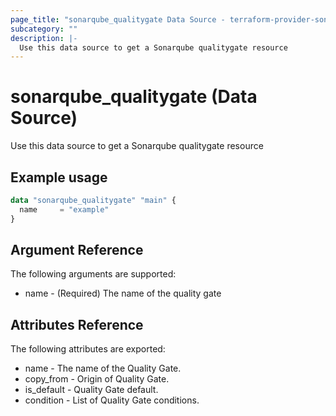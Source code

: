 ```yaml
---
page_title: "sonarqube_qualitygate Data Source - terraform-provider-sonarqube"
subcategory: ""
description: |-
  Use this data source to get a Sonarqube qualitygate resource
---
```


# sonarqube_qualitygate (Data Source)

Use this data source to get a Sonarqube qualitygate resource

## Example usage

```terraform
data "sonarqube_qualitygate" "main" {
  name     = "example"
}
```

## Argument Reference

The following arguments are supported:

- name - (Required) The name of the quality gate

## Attributes Reference

The following attributes are exported:

- name - The name of the Quality Gate.
- copy_from - Origin of Quality Gate.
- is_default - Quality Gate default.
- condition - List of Quality Gate conditions.
